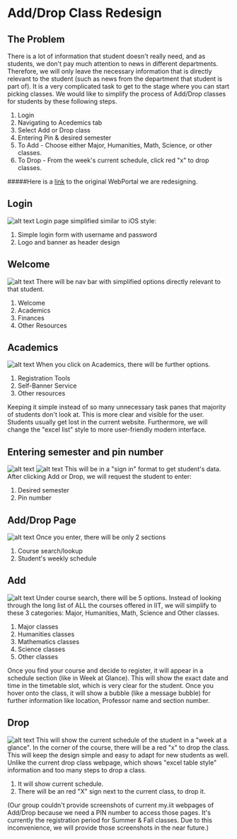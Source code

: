 # Add/Drop Class Redesign

## The Problem
There is a lot of information that student doesn't really need, and as students, we don't pay much attention to news in different departments. Therefore, we will only leave the necessary information that is directly relevant to the student (such as news from the department that student is part of). It is a very complicated task to get to the stage where you can start picking classes. 
We would like to simplify the process of Add/Drop classes for students by these following steps. 

1. Login
2. Navigating to Acedemics tab
3. Select Add or Drop class
4. Entering Pin & desired semester
5. To Add - Choose either Major, Humanities, Math, Science, or other classes.
6. To Drop - From the week's current schedule, click red "x" to drop classes.

#####Here is a [link](https://my.iit.edu) to the original WebPortal we are redesigning.

## Login
![alt text](https://github.com/DanielKolodziej/WebPortalRedesign/blob/master/task-analysis/login.JPG "login")
Login page simplified similar to iOS style: 

1. Simple login form with username and password
2. Logo and banner as header design

## Welcome
![alt text](https://github.com/DanielKolodziej/WebPortalRedesign/blob/master/task-analysis/welcome.JPG "welcome")
There will be nav bar with simplified options directly relevant to that student. 

1. Welcome
2. Academics
3. Finances
4. Other Resources

## Academics
![alt text](https://github.com/DanielKolodziej/WebPortalRedesign/blob/master/task-analysis/academics.JPG "academics")
When you click on Academics, there will be further options.

1. Registration Tools
2. Self-Banner Service
3. Other resources

Keeping it simple instead of so many unnecessary task panes that majority of students don't look at. This is more clear and visible for the user. Students usually get lost in the current website. Furthermore, we will change the "excel list" style to more user-friendly modern interface. 

## Entering semester and pin number
![alt text](https://github.com/DanielKolodziej/WebPortalRedesign/blob/master/task-analysis/semester.JPG "select semester")
![alt text](https://github.com/DanielKolodziej/WebPortalRedesign/blob/master/task-analysis/pin.JPG "select pin")
This will be in a "sign in" format to get student's data.
After clicking Add or Drop, we will request the student to enter:

1. Desired semester
2. Pin number

## Add/Drop Page
![alt text](https://github.com/DanielKolodziej/WebPortalRedesign/blob/master/task-analysis/courses.JPG "courses category")
Once you enter, there will be only 2 sections

1. Course search/lookup
2. Student's weekly schedule

## Add
![alt text](https://github.com/DanielKolodziej/WebPortalRedesign/blob/master/task-analysis/itm.JPG "individual courses")
Under course search, there will be 5 options. Instead of looking through the long list of ALL the courses offered in IIT, we will simplify to these 3 categories: Major, Humanities, Math, Science and Other classes.

1. Major classes
2. Humanities classes
3. Mathematics classes
4. Science classes
5. Other classes

Once you find your course and decide to register, it will appear in a schedule section (like in Week at Glance). This will show the exact date and time in the timetable slot, which is very clear for the student. Once you hover onto the class, it will show a bubble (like a message bubble) for further information like location, Professor name and section number.

## Drop
![alt text](https://github.com/DanielKolodziej/WebPortalRedesign/blob/master/task-analysis/add-drop.JPG "week's schedule")
This will show the current schedule of the student in a "week at a glance". In the corner of the course, there will be a red "x" to drop the class. This will keep the design simple and easy to adapt for new students as well. Unlike the current drop class webpage, which shows "excel table style" information and too many steps to drop a class. 

1. It will show current schedule.
2. There will be an red "X" sign next to the current class, to drop it. 

(Our group couldn't provide screenshots of current my.iit webpages of Add/Drop because we need a PIN number to access those pages. It's currently the registration period for Summer & Fall classes. Due to this inconvenience, we will provide those screenshots in the near future.)
